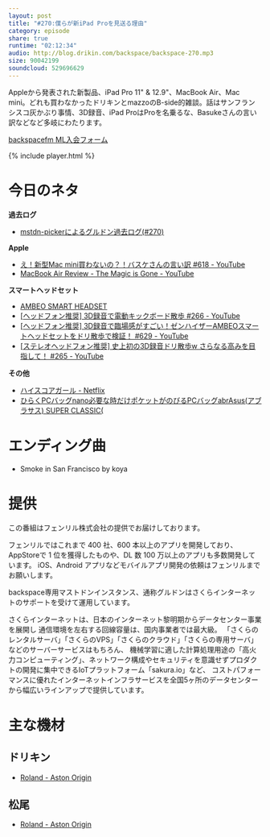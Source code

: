 ```yaml
---
layout: post
title: "#270:僕らが新iPad Proを見送る理由"
category: episode
share: true
runtime: "02:12:34"
audio: http://blog.drikin.com/backspace/backspace-270.mp3
size: 90042199
soundcloud: 529696629
---
```


Appleから発表された新製品、iPad Pro 11" & 12.9"、MacBook Air、Mac mini。どれも買わなかったドリキンとmazzoのB-side的雑談。話はサンフランシスコ灰かぶり事情、3D録音、iPad ProはProを名乗るな、Basukeさんの言い訳などなど多岐にわたります。

[backspacefm ML入会フォーム](http://backspace.us11.list-manage.com/subscribe?u=09c933bd3997c1d16dbed156a&id=84b6529b91)

{% include player.html %}

# 今日のネタ
**過去ログ**
* [mstdn-pickerによるグルドン過去ログ(#270)](https://rbtnn.github.io/mstdn-picker/?instance=mstdn.guru&since_id=101044840067173216&max_id=101045491673338847)

**Apple**
* [え！新型Mac mini買わないの？！バスケさんの言い訳 #618 - YouTube](https://www.youtube.com/watch?v=NpmkUQ-_tpk)
* [MacBook Air Review - The Magic is Gone - YouTube](https://www.youtube.com/watch?v=tcUQG0MC_OQ)

**スマートヘッドセット**
* [AMBEO SMART HEADSET](http://www.apogeedigital.jp/product/ambeo-smart-headset)
* [\[ヘッドフォン推奨\] 3D録音で電動キックボード散歩 #266 - YouTube](https://www.youtube.com/watch?v=QG-IgLBJhWI)
* [\[ヘッドフォン推奨\] 3D録音で臨場感がすごい！ゼンハイザーAMBEOスマートヘッドセットをドリ散歩で検証！ #629 - YouTube](https://www.youtube.com/watch?v=q2m71Obg-OY)
* [\[ステレオヘッドフォン推奨\] 史上初の3D録音ドリ散歩w さらなる高みを目指して！ #265 - YouTube](https://www.youtube.com/watch?v=06WWceNJf-0)

**その他**
* [ハイスコアガール - Netflix](https://www.netflix.com/title/80997338?s=i&trkid=13752289)
* [ひらくPCバッグnano必要な時だけポケットがのびるPCバッグabrAsus(アブラサス) SUPER CLASSIC(](https://superclassic.jp/?pid=91207)


# エンディング曲
* Smoke in San Francisco by koya

# 提供

この番組はフェンリル株式会社の提供でお届けしております。

フェンリルではこれまで 400 社、600 本以上のアプリを開発しており、AppStoreで 1 位を獲得したものや、DL 数 100 万以上のアプリも多数開発しています。
iOS、Android アプリなどモバイルアプリ開発の依頼はフェンリルまでお願いします。

backspace専用マストドンインスタンス、通称グルドンはさくらインターネットのサポートを受けて運用しています。

さくらインターネットは、日本のインターネット黎明期からデータセンター事業を展開し
通信環境を左右する回線容量は、国内事業者では最大級。
「さくらのレンタルサーバ」「さくらのVPS」「さくらのクラウド」「さくらの専用サーバ」などのサーバーサービスはもちろん、
機械学習に適した計算処理用途の「高火力コンピューティング」、ネットワーク構成やセキュリティを意識せずプロダクトの開発に集中できるIoTプラットフォーム「sakura.io」など、
コストパフォーマンスに優れたインターネットインフラサービスを全国5ヶ所のデータセンターから幅広いラインアップで提供しています。

# 主な機材

## ドリキン
* [Roland - Aston Origin](http://amzn.asia/1OwAZ0w)

## 松尾
* [Roland - Aston Origin](http://amzn.asia/1OwAZ0w)
